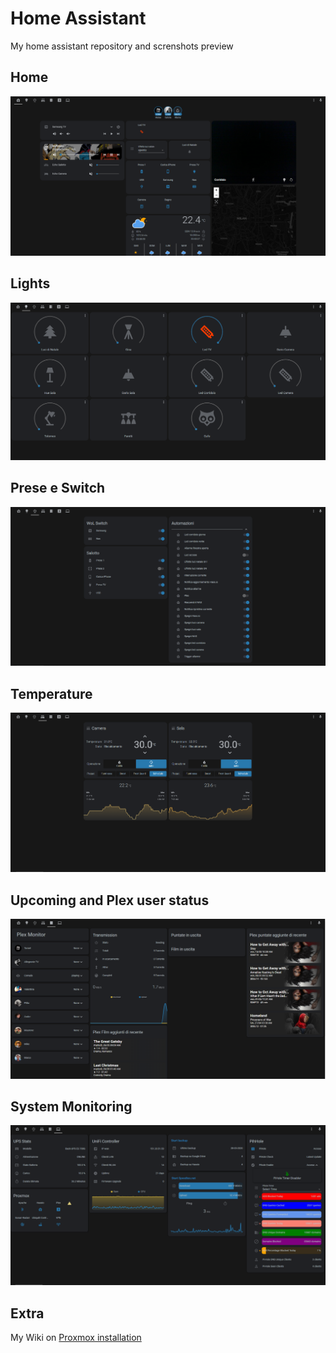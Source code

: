 # Home Assistant
My home assistant repository and screnshots preview

## Home
![SchedaHome](https://github.com/tamet83/hassio/blob/master/Screenshot/home.PNG)
## Lights
![SchedaHome](https://github.com/tamet83/hassio/blob/master/Screenshot/Luci.PNG)
## Prese e Switch
![SchedaHome](https://github.com/tamet83/hassio/blob/master/Screenshot/Prese.PNG)
## Temperature
![SchedaHome](https://github.com/tamet83/hassio/blob/master/Screenshot/temp.PNG)
## Upcoming and Plex user status
![SchedaHome](https://github.com/tamet83/hassio/blob/master/Screenshot/Upcoming.PNG)
## System Monitoring
![SchedaHome](https://github.com/tamet83/hassio/blob/master/Screenshot/Monitoring.PNG)

## Extra
My Wiki on
[Proxmox installation](https://github.com/tamet83/proxmox/wiki)
